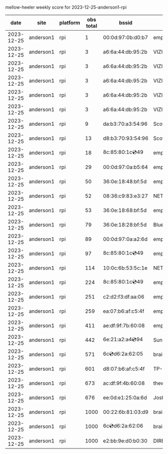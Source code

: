 mellow-heeler weekly score for 2023-12-25-anderson1-rpi

|date|site|platform|obs total|bssid|ssid|lat|lng|
|--|--|--|--|--|--|--|--|
|2023-12-25|anderson1|rpi|1|00:0d:97:0b:d0:b7|empty_ssid|40.41746|-122.24048|
|2023-12-25|anderson1|rpi|3|a6:6a:44:db:95:2b|VIZIOCastAudio2206|40.41746|-122.24048|
|2023-12-25|anderson1|rpi|3|a6:6a:44:db:95:2b|VIZIOCastAudio5778|40.41746|-122.24048|
|2023-12-25|anderson1|rpi|3|a6:6a:44:db:95:2b|VIZIOCastAudio4307|40.41746|-122.24048|
|2023-12-25|anderson1|rpi|3|a6:6a:44:db:95:2b|VIZIOCastAudio1648|40.41746|-122.24048|
|2023-12-25|anderson1|rpi|3|a6:6a:44:db:95:2b|VIZIOCastAudio4131|40.41746|-122.24048|
|2023-12-25|anderson1|rpi|9|da:b3:70:a3:54:96|Scott IoT Wifi|40.41746|-122.24048|
|2023-12-25|anderson1|rpi|13|d8:b3:70:93:54:96|Scott WiFi|40.41746|-122.24048|
|2023-12-25|anderson1|rpi|18|8c:85:80:1c:cd:49|empty_ssid|40.41746|-122.24048|
|2023-12-25|anderson1|rpi|29|00:0d:97:0a:b5:64|empty_ssid|40.41746|-122.24048|
|2023-12-25|anderson1|rpi|50|36:0e:18:48:bf:5d|empty_ssid|40.41746|-122.24048|
|2023-12-25|anderson1|rpi|52|08:36:c9:83:e3:27|NETGEAR34|40.41746|-122.24048|
|2023-12-25|anderson1|rpi|53|36:0e:18:68:bf:5d|empty_ssid|40.41746|-122.24048|
|2023-12-25|anderson1|rpi|79|36:0e:18:28:bf:5d|Bluelotus|40.41746|-122.24048|
|2023-12-25|anderson1|rpi|89|00:0d:97:0a:a2:6d|empty_ssid|40.41746|-122.24048|
|2023-12-25|anderson1|rpi|97|8c:85:80:1c:cd:49|empty_ssid|40.41746|-122.24048|
|2023-12-25|anderson1|rpi|114|10:0c:6b:53:5c:1e|NETGEAR55|40.41746|-122.24048|
|2023-12-25|anderson1|rpi|224|8c:85:80:1c:cd:49|empty_ssid|40.41746|-122.24048|
|2023-12-25|anderson1|rpi|251|c2:d2:f3:df:aa:06|empty_ssid|40.41746|-122.24048|
|2023-12-25|anderson1|rpi|259|ea:07:b6:af:c5:4f|empty_ssid|40.41746|-122.24048|
|2023-12-25|anderson1|rpi|411|ae:df:9f:7b:60:08|empty_ssid|40.41746|-122.24048|
|2023-12-25|anderson1|rpi|442|6e:21:a2:a4:cd:94|SunPower21450|40.41746|-122.24048|
|2023-12-25|anderson1|rpi|571|6c:cd:d6:2a:62:05|braingang2_5GEXT|40.41746|-122.24048|
|2023-12-25|anderson1|rpi|601|d8:07:b6:af:c5:4f|TP-Link_C54F|40.41746|-122.24048|
|2023-12-25|anderson1|rpi|673|ac:df:9f:4b:60:08|theweef|40.41746|-122.24048|
|2023-12-25|anderson1|rpi|676|ee:0d:e1:25:0a:6d|JoshLily|40.41746|-122.24048|
|2023-12-25|anderson1|rpi|1000|00:22:6b:81:03:d9|braingang2|40.41746|-122.24048|
|2023-12-25|anderson1|rpi|1000|6c:cd:d6:2a:62:06|braingang2_2GEXT|40.41746|-122.24048|
|2023-12-25|anderson1|rpi|1000|e2:bb:9e:d0:b0:30|DIRECT-9ED03030|40.41746|-122.24048|
